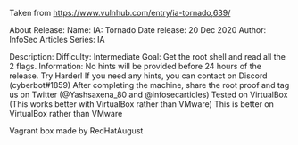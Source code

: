 Taken from https://www.vulnhub.com/entry/ia-tornado,639/ 

About Release:
    Name: IA: Tornado
    Date release: 20 Dec 2020
    Author: InfoSec Articles
    Series: IA

Description:
    Difficulty: Intermediate
    Goal: Get the root shell and read all the 2 flags.
    Information: No hints will be provided before 24 hours of the release. Try Harder!
    If you need any hints, you can contact on Discord (cyberbot#1859)
    After completing the machine, share the root proof and tag us on Twitter (@Yashsaxena_80 and @infosecarticles)
    Tested on VirtualBox (This works better with VirtualBox rather than VMware)
    This is better on VirtualBox rather than VMware 

Vagrant box made by RedHatAugust
